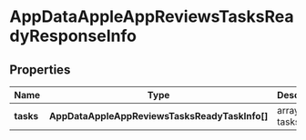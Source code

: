 # AppDataAppleAppReviewsTasksReadyResponseInfo

## Properties

| Name | Type | Description | Notes |
|------------ | ------------- | ------------- | -------------|
**tasks** | **AppDataAppleAppReviewsTasksReadyTaskInfo[]** | array of tasks |[optional]|